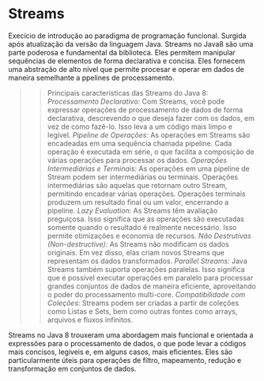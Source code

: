 # Streams
Execício de introdução ao paradigma de programação funcional. Surgida após atualização da versão da linguagem Java. 
Streams no Java8 são uma parte poderosa e fundamental da biblioteca. Eles permitem manipular sequências de elementos de forma declarativa e concisa. Eles fornecem uma abstração de alto nível que permite procesar e operar em dados de maneira semelhante a ppelines de processamento.

>> Principais características das Streams do Java 8:
*Processamento Declarativo:* Com Streams, você pode expressar operações de processamento de dados de forma declarativa, descrevendo o que deseja fazer com os dados, em vez de como fazê-lo. Isso leva a um código mais limpo e legível.
*Pipeline de Operações:* As operações em Streams são encadeadas em uma sequência chamada pipeline. Cada operação é executada em série, o que facilita a composição de várias operações para processar os dados.
*Operações Intermediárias e Terminais:* As operações em uma pipeline de Stream podem ser intermediárias ou terminais. Operações intermediárias são aquelas que retornam outro Stream, permitindo encadear várias operações. Operações terminais produzem um resultado final ou um valor, encerrando a pipeline.
*Lazy Evaluation:* As Streams têm avaliação preguiçosa. Isso significa que as operações são executadas somente quando o resultado é realmente necessário. Isso permite otimizações e economia de recursos.
*Não Destrutivas (Non-destructive):* As Streams não modificam os dados originais. Em vez disso, elas criam novos Streams que representam os dados transformados.
*Parallel Streams:* Java Streams também suporta operações paralelas. Isso significa que é possível executar operações em paralelo para processar grandes conjuntos de dados de maneira eficiente, aproveitando o poder do processamento multi-core.
*Compatibilidade com Coleções:* Streams podem ser criadas a partir de coleções como Listas e Sets, bem como outras fontes como arrays, arquivos e fluxos infinitos.

Streams no Java 8 trouxeram uma abordagem mais funcional e orientada a expressões para o processamento de dados, o que pode levar a códigos mais concisos, legíveis e, em alguns casos, mais eficientes. Eles são particularmente úteis para operações de filtro, mapeamento, redução e transformação em conjuntos de dados.

